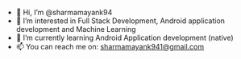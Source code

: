 - 👋 Hi, I’m @sharmamayank94
- 👀 I’m interested in Full Stack Development, Android application development and Machine Learning
- 🌱 I’m currently learning Android Application development (native)
- 📫 You can reach me on: sharmamayank941@gmail.com

<!---
sharmamayank94/sharmamayank94 is a ✨ special ✨ repository because its `README.md` (this file) appears on your GitHub profile.
You can click the Preview link to take a look at your changes.
--->
